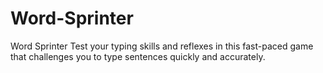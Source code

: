 # Word-Sprinter
Word Sprinter Test your typing skills and reflexes in this fast-paced game that challenges you to type sentences quickly and accurately.
